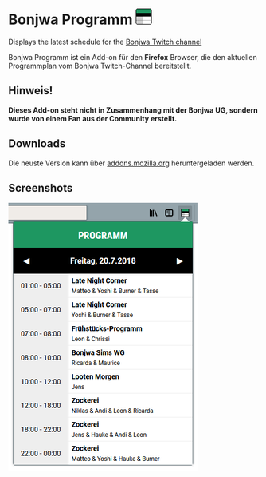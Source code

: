 # Bonjwa Programm ![Icon](dist/icons/icon32.png?raw=true "Icon")

Displays the latest schedule for the [Bonjwa Twitch channel](https://www.twitch.tv/bonjwa)

Bonjwa Programm ist ein Add-on für den **Firefox** Browser, die den aktuellen Programmplan vom Bonjwa Twitch-Channel bereitstellt.

## Hinweis!

**Dieses Add-on steht nicht in Zusammenhang mit der Bonjwa UG, sondern wurde von einem Fan aus der Community erstellt.**

## Downloads

Die neuste Version kann über [addons.mozilla.org](https://addons.mozilla.org/de/firefox/addon/bonjwa-programm/) heruntergeladen werden.

## Screenshots

![Programm Screenshot](screenshots/screenshot_1.png?raw=true "Programm")
